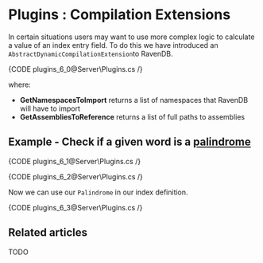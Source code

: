 # Plugins : Compilation Extensions

In certain situations users may want to use more complex logic to calculate a value of an index entry field. To do this we have introduced an `AbstractDynamicCompilationExtension`to RavenDB.

{CODE plugins_6_0@Server\Plugins.cs /}

where:   
* **GetNamespacesToImport** returns a list of namespaces that RavenDB will have to import   
* **GetAssembliesToReference** returns a list of full paths to assemblies    

## Example - Check if a given word is a [palindrome](http://en.wikipedia.org/wiki/Palindrome)

{CODE plugins_6_1@Server\Plugins.cs /}

{CODE plugins_6_2@Server\Plugins.cs /}

Now we can use our `Palindrome` in our index definition.

{CODE plugins_6_3@Server\Plugins.cs /}

## Related articles

TODO